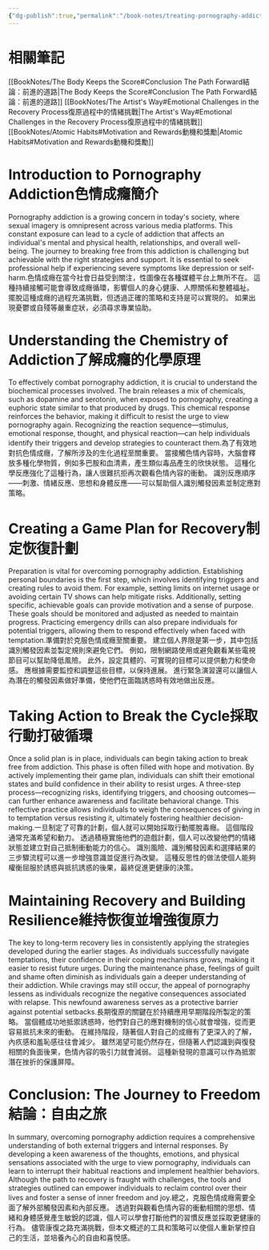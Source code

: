 ```yaml
---
{"dg-publish":true,"permalink":"/book-notes/treating-pornography-addiction/","dgPassFrontmatter":true}
---
```


# 相關筆記
[[BookNotes/The Body Keeps the Score#Conclusion The Path Forward結論：前進的道路\|The Body Keeps the Score#Conclusion The Path Forward結論：前進的道路]]
[[BookNotes/The Artist's Way#Emotional Challenges in the Recovery Process復原過程中的情緒挑戰\|The Artist's Way#Emotional Challenges in the Recovery Process復原過程中的情緒挑戰]]
[[BookNotes/Atomic Habits#Motivation and Rewards動機和獎勵\|Atomic Habits#Motivation and Rewards動機和獎勵]]
# Introduction to Pornography Addiction色情成癮簡介

Pornography addiction is a growing concern in today's society, where sexual imagery is omnipresent across various media platforms. This constant exposure can lead to a cycle of addiction that affects an individual's mental and physical health, relationships, and overall well-being. The journey to breaking free from this addiction is challenging but achievable with the right strategies and support. It is essential to seek professional help if experiencing severe symptoms like depression or self-harm.色情成癮在當今社會日益受到關注，性圖像在各種媒體平台上無所不在。 這種持續接觸可能會導致成癮循環，影響個人的身心健康、人際關係和整體福祉。 擺脫這種成癮的過程充滿挑戰，但透過正確的策略和支持是可以實現的。 如果出現憂鬱或自殘等嚴重症狀，必須尋求專業協助。

# Understanding the Chemistry of Addiction了解成癮的化學原理

To effectively combat pornography addiction, it is crucial to understand the biochemical processes involved. The brain releases a mix of chemicals, such as dopamine and serotonin, when exposed to pornography, creating a euphoric state similar to that produced by drugs. This chemical response reinforces the behavior, making it difficult to resist the urge to view pornography again. Recognizing the reaction sequence—stimulus, emotional response, thought, and physical reaction—can help individuals identify their triggers and develop strategies to counteract them.為了有效地對抗色情成癮，了解所涉及的生化過程至關重要。 當接觸色情內容時，大腦會釋放多種化學物質，例如多巴胺和血清素，產生類似毒品產生的欣快狀態。 這種化學反應強化了這種行為，讓人很難抗拒再次觀看色情內容的衝動。 識別反應順序——刺激、情緒反應、思想和身體反應——可以幫助個人識別觸發因素並制定應對策略。

# Creating a Game Plan for Recovery制定恢復計劃

Preparation is vital for overcoming pornography addiction. Establishing personal boundaries is the first step, which involves identifying triggers and creating rules to avoid them. For example, setting limits on internet usage or avoiding certain TV shows can help mitigate risks. Additionally, setting specific, achievable goals can provide motivation and a sense of purpose. These goals should be monitored and adjusted as needed to maintain progress. Practicing emergency drills can also prepare individuals for potential triggers, allowing them to respond effectively when faced with temptation.準備對於克服色情成癮至關重要。 建立個人界限是第一步，其中包括識別觸發因素並製定規則來避免它們。 例如，限制網路使用或避免觀看某些電視節目可以幫助降低風險。 此外，設定具體的、可實現的目標可以提供動力和使命感。 應根據需要監控和調整這些目標，以保持進展。 進行緊急演習還可以讓個人為潛在的觸發因素做好準備，使他們在面臨誘惑時有效地做出反應。

# Taking Action to Break the Cycle採取行動打破循環

Once a solid plan is in place, individuals can begin taking action to break free from addiction. This phase is often filled with hope and motivation. By actively implementing their game plan, individuals can shift their emotional states and build confidence in their ability to resist urges. A three-step process—recognizing risks, identifying triggers, and choosing outcomes—can further enhance awareness and facilitate behavioral change. This reflective practice allows individuals to weigh the consequences of giving in to temptation versus resisting it, ultimately fostering healthier decision-making.一旦制定了可靠的計劃，個人就可以開始採取行動擺脫毒癮。 這個階段通常充滿希望和動力。 透過積極實施他們的遊戲計劃，個人可以改變他們的情緒狀態並建立對自己抵制衝動能力的信心。 識別風險、識別觸發因素和選擇結果的三步驟流程可以進一步增強意識並促進行為改變。 這種反思性的做法使個人能夠權衡屈服於誘惑與抵抗誘惑的後果，最終促進更健康的決策。

# Maintaining Recovery and Building Resilience維持恢復並增強復原力

The key to long-term recovery lies in consistently applying the strategies developed during the earlier stages. As individuals successfully navigate temptations, their confidence in their coping mechanisms grows, making it easier to resist future urges. During the maintenance phase, feelings of guilt and shame often diminish as individuals gain a deeper understanding of their addiction. While cravings may still occur, the appeal of pornography lessens as individuals recognize the negative consequences associated with relapse. This newfound awareness serves as a protective barrier against potential setbacks.長期復原的關鍵在於持續應用早期階段所製定的策略。 當個體成功地抵禦誘惑時，他們對自己的應對機制的信心就會增強，從而更容易抵抗未來的衝動。 在維持階段，隨著個人對自己的成癮有了更深入的了解，內疚感和羞恥感往往會減少。 雖然渴望可能仍然存在，但隨著人們認識到與復發相關的負面後果，色情內容的吸引力就會減弱。 這種新發現的意識可以作為抵禦潛在挫折的保護屏障。

# Conclusion: The Journey to Freedom結論：自由之旅

In summary, overcoming pornography addiction requires a comprehensive understanding of both external triggers and internal responses. By developing a keen awareness of the thoughts, emotions, and physical sensations associated with the urge to view pornography, individuals can learn to interrupt their habitual reactions and implement healthier behaviors. Although the path to recovery is fraught with challenges, the tools and strategies outlined can empower individuals to reclaim control over their lives and foster a sense of inner freedom and joy.總之，克服色情成癮需要全面了解外部觸發因素和內部反應。 透過對與觀看色情內容的衝動相關的思想、情緒和身體感覺產生敏銳的認識，個人可以學會打斷他們的習慣反應並採取更健康的行為。 儘管康復之路充滿挑戰，但本文概述的工具和策略可以使個人重新掌控自己的生活，並培養內心的自由和喜悅感。